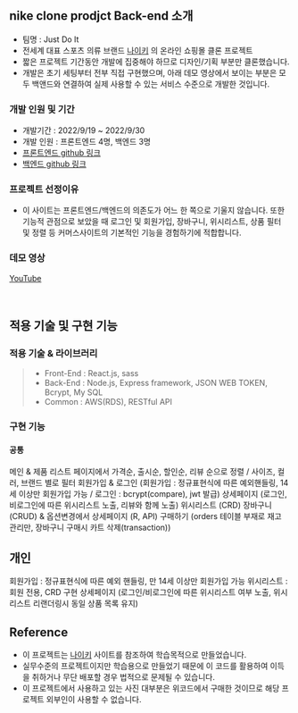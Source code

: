 
## nike clone prodjct Back-end 소개
- 팀명 : Just Do It
- 전세계 대표 스포츠 의류 브랜드 [나이키](https://www.nike.com) 의 온라인 쇼핑몰 클론 프로젝트
- 짧은 프로젝트 기간동안 개발에 집중해야 하므로 디자인/기획 부분만 클론했습니다.
- 개발은 초기 세팅부터 전부 직접 구현했으며, 아래 데모 영상에서 보이는 부분은 모두 백앤드와 연결하여 실제 사용할 수 있는 서비스 수준으로 개발한 것입니다.


### 개발 인원 및 기간
- 개발기간 : 2022/9/19 ~ 2022/9/30 
- 개발 인원 : 프론트엔드 4명, 백엔드 3명
- [프론트엔드 github 링크](https://github.com/wecode-bootcamp-korea/37-1st-Just-Do-It-frontend)
- [백엔드 github 링크](https://github.com/wecode-bootcamp-korea/37-1st-Just-Do-It-backend)

### 프로젝트 선정이유
- 이 사이트는 프론트엔드/백엔드의 의존도가 어느 한 쪽으로 기울지 않습니다. 
또한 기능적 관점으로 보았을 때 로그인 및 회원가입, 장바구니, 위시리스트, 상품 필터 및 정렬 등 커머스사이트의 기본적인 기능을 경험하기에 적합합니다.

### 데모 영상
[YouTube](https://www.youtube.com/watch?v=7PEgky67nF4)

<br>


## 적용 기술 및 구현 기능

### 적용 기술 & 라이브러리

> - Front-End : React.js, sass
> - Back-End : Node.js, Express framework, JSON WEB TOKEN, Bcrypt, My SQL
> - Common : AWS(RDS), RESTful API


### 구현 기능

#### 공통

메인 & 제품 리스트 페이지에서 가격순, 출시순, 할인순, 리뷰 순으로 정렬 / 사이즈, 컬러, 브랜드 별로 필터
회원가입 & 로그인 (회원가입 : 정규표현식에 따른 예외핸들링, 14세 이상만 회원가입 가능 / 로그인 : bcrypt(compare), jwt 발급)
상세페이지 (로그인, 비로그인에 따른 위시리스트 노출, 리뷰와 함께 노출)
위시리스트 (CRD)
장바구니 (CRUD) & 옵션변경에서 상세페이지 (R, API)
구매하기 (orders 테이블 부재로 재고 관리만, 장바구니 구매시 카트 삭제(transaction))

## 개인
회원가입 : 정규표현식에 따른 예외 핸들링, 만 14세 이상만 회원가입 가능
위시리스트 : 회원 전용, CRD 구현
상세페이지 (로그인/비로그인에 따른 위시리스트 여부 노출, 위시리스트 리랜더링시 동일 상품 목록 유지)
<br>


## Reference

- 이 프로젝트는 [나이키](https://www.nike.com) 사이트를 참조하여 학습목적으로 만들었습니다.
- 실무수준의 프로젝트이지만 학습용으로 만들었기 때문에 이 코드를 활용하여 이득을 취하거나 무단 배포할 경우 법적으로 문제될 수 있습니다.
- 이 프로젝트에서 사용하고 있는 사진 대부분은 위코드에서 구매한 것이므로 해당 프로젝트 외부인이 사용할 수 없습니다.
